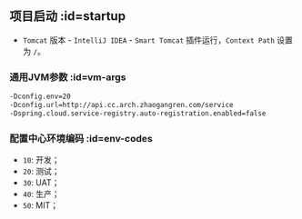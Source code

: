 ## 项目启动 :id=startup

- `Tomcat` 版本 - `IntelliJ IDEA` - `Smart Tomcat` 插件运行，`Context Path` 设置为 `/`。

### 通用JVM参数 :id=vm-args

```txt
-Dconfig.env=20 
-Dconfig.url=http://api.cc.arch.zhaogangren.com/service 
-Dspring.cloud.service-registry.auto-registration.enabled=false
```

### 配置中心环境编码 :id=env-codes

- `10`: 开发；
- `20`: 测试；
- `30`: UAT；
- `40`: 生产；
- `50`: MIT；
